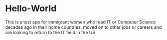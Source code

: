 # Hello-World
This is a test app for immigrant women who read IT or Computer Science decades ago in their home countries, moved on to other jobs or careers and are looking to return to the IT field in the US
